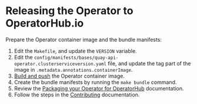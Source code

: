 # Releasing the Operator to OperatorHub.io

Prepare the Operator container image and the bundle manifests:

1. Edit the `Makefile`, and update the `VERSION` variable.
2. Edit the `config/manifests/bases/quay-api-operator.clusterserviceversion.yaml` file, and update the tag part of the image in `.metadata.annotations.containerImage`.
3. [Build and push](building.md) the Operator container image.
4. Create the bundle manifests by running the `make bundle` command.
5. Review the [Packaging your Operator for OperatorHub][] documentation.
6. Follow the steps in the [Contributing] documentation.

[Packaging your Operator for OperatorHub]: https://k8s-operatorhub.github.io/community-operators/packaging-operator/
[Contributing]: https://k8s-operatorhub.github.io/community-operators/contributing-prerequisites/

